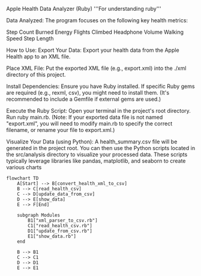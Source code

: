 Apple Health Data Analyzer (Ruby)
'''For understanding ruby'''

Data Analyzed:
The program focuses on the following key health metrics:

Step Count
Burned Energy
Flights Climbed
Headphone Volume
Walking Speed
Step Length


How to Use:
Export Your Data: Export your health data from the Apple Health app to an XML file.

Place XML File: Put the exported XML file (e.g., export.xml) into the ./xml directory of this project.


Install Dependencies:
Ensure you have Ruby installed.
If specific Ruby gems are required (e.g., rexml, csv), you might need to install them. (It's recommended to include a Gemfile if external gems are used.)


Execute the Ruby Script:
Open your terminal in the project's root directory.
Run ruby main.rb.
(Note: If your exported data file is not named "export.xml", you will need to modify main.rb to specify the correct filename, or rename your file to export.xml.)


Visualize Your Data (using Python):
A health_summary.csv file will be generated in the project root.
You can then use the Python scripts located in the src/analysis directory to visualize your processed data. These scripts typically leverage libraries like pandas, matplotlib, and seaborn to create various charts

```mermaid
flowchart TD
    A[Start] --> B[convert_health_xml_to_csv]
    B --> C[read_health_csv]
    C --> D[update_data_from_csv]
    D --> E[show_data]
    E --> F[End]

    subgraph Modules
        B1["xml_parser_to_csv.rb"]
        C1["read_health_csv.rb"]
        D1["update_from_csv.rb"]
        E1["show_data.rb"]
    end

    B --> B1
    C --> C1
    D --> D1
    E --> E1
```